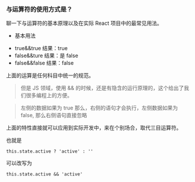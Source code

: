 
### 与运算符的使用方式是？

聊一下与运算符的基本原理以及在实际 React 项目中的最常见用法。

* 基本用法

- true&&true 结果：true
- false&&ture 结果：是 false
- false&&false 结果：false

上面的运算是任何科目中统一的规范。

> 但是 JS 领域，使用 && 的时候，还是有隐含的运行原理的，这个给出了我们很多编程上的方便。

> 左侧的数据如果为 true 那么，右侧的语句才会执行，左侧数据如果为 false, 那么右侧语句直接忽略

上面的特性直接就可以应用到实际开发中，来在个别场合，取代三目运算符。

也就是
```
this.state.active ? 'active' : ''
```
可以改写为
```
this.state.active && 'active'
```
